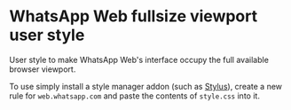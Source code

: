 # WhatsApp Web fullsize viewport user style
User style to make WhatsApp Web's interface occupy the full available browser viewport.

To use simply install a style manager addon (such as [Stylus](https://github.com/openstyles/stylus#releases)),
create a new rule for `web.whatsapp.com` and paste the contents of `style.css` into it.
